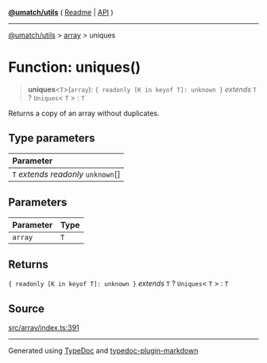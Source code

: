 [**@umatch/utils**](../../README.md) ( [Readme](../../README.md) \| [API](../../API.md) )

---

[@umatch/utils](../../API.md) > [array](../README.md) > uniques

# Function: uniques()

> **uniques**\<`T`\>(`array`): `{ readonly [K in keyof T]: unknown }` _extends_ `T` ? `Uniques`\< `T` \> : `T`

Returns a copy of an array without duplicates.

## Type parameters

| Parameter                            |
| :----------------------------------- |
| `T` _extends_ _readonly_ `unknown`[] |

## Parameters

| Parameter | Type |
| :-------- | :--- |
| `array`   | `T`  |

## Returns

`{ readonly [K in keyof T]: unknown }` _extends_ `T` ? `Uniques`\< `T` \> : `T`

## Source

[src/array/index.ts:391](https://github.com/umatch-oficial/utils/blob/a4be831/src/array/index.ts#L391)

---

Generated using [TypeDoc](https://typedoc.org/) and [typedoc-plugin-markdown](https://www.npmjs.com/package/typedoc-plugin-markdown)
